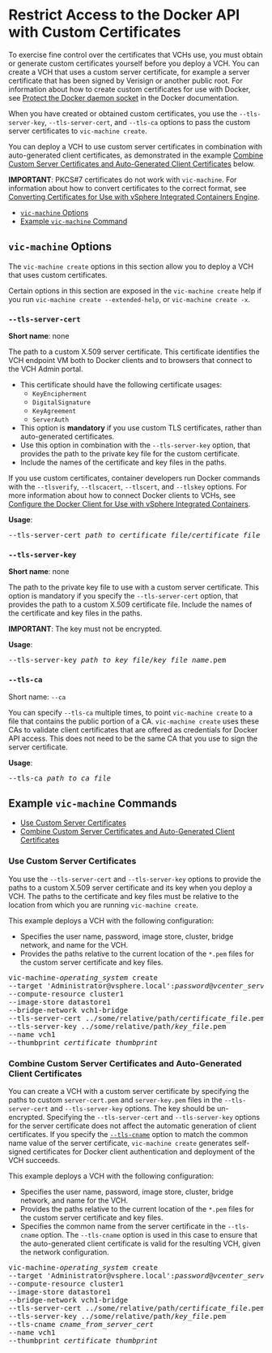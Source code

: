 # Restrict Access to the Docker API with Custom Certificates <a id="restrict_custom"></a>

To exercise fine control over the certificates that VCHs use, you must obtain or generate custom certificates yourself before you deploy a VCH. You can create a VCH that uses a custom server certificate, for example  a server certificate that has been signed by Verisign or another public root. For information about how to create custom certificates for use with Docker, see [Protect the Docker daemon socket](https://docs.docker.com/engine/security/https/) in the Docker documentation. 

When you have created or obtained custom certificates, you use the `--tls-server-key`, `--tls-server-cert`, and `--tls-ca` options to pass the custom server certificates to `vic-machine create`.

You can deploy a VCH to use custom server certificates in combination with auto-generated client certificates, as demonstrated in the example [Combine Custom Server Certificates and Auto-Generated Client Certificates](#certcombo) below.

**IMPORTANT**: PKCS#7 certificates do not work with `vic-machine`. For information about how to convert certificates to the correct format, see [Converting Certificates for Use with vSphere Integrated Containers Engine](vic_cert_reference.md#convertcerts). 

- [`vic-machine` Options](#options)
- [Example `vic-machine` Command](#examples)

## `vic-machine` Options <a id="options"></a>

The `vic-machine create` options in this section allow you to deploy a VCH that uses custom certificates.

Certain options in this section are exposed in the `vic-machine create` help if you run `vic-machine create --extended-help`, or `vic-machine create -x`.

### `--tls-server-cert` <a id="cert"></a>

**Short name**: none

The path to a custom X.509 server certificate. This certificate identifies the VCH endpoint VM both to Docker clients and to browsers that connect to the VCH Admin portal.

- This certificate should have the following certificate usages:
  - `KeyEncipherment`
  - `DigitalSignature`
  - `KeyAgreement`
  - `ServerAuth`
- This option is **mandatory** if you use custom TLS certificates, rather than auto-generated certificates.
- Use this option in combination with the `--tls-server-key` option, that provides the path to the private key file for the custom certificate.
- Include the names of the certificate and key files in the paths.

If you use custom certificates, container developers run Docker commands with the `--tlsverify`, `--tlscacert`, `--tlscert`, and `--tlskey` options. For more information about how to connect Docker clients to VCHs, see [Configure the Docker Client for Use with vSphere Integrated Containers](../vic_app_dev/configure_docker_client.md). 

**Usage**:

<pre>--tls-server-cert <i>path_to_certificate_file</i>/<i>certificate_file_name</i>.pem</pre> 

### `--tls-server-key` <a id="key"></a>

**Short name**: none

The path to the private key file to use with a custom server certificate. This option is mandatory if you specify the `--tls-server-cert` option, that provides the path to a custom X.509 certificate file. Include the names of the certificate and key files in the paths. 

**IMPORTANT**: The key must not be encrypted.

**Usage**:
<pre>--tls-server-key <i>path_to_key_file</i>/<i>key_file_name</i>.pem
</pre> 

### `--tls-ca` <a id="tls-ca"></a>

Short name: `--ca`

You can specify `--tls-ca` multiple times, to point `vic-machine create` to a file that contains the public portion of a CA. `vic-machine create` uses these CAs to validate client certificates that are offered as credentials for Docker API access. This does not need to be the same CA that you use to sign the server certificate.

**Usage**:

<pre>--tls-ca <i>path_to_ca_file</i></pre>

## Example `vic-machine` Commands <a id="examples"></a>

- [Use Custom Server Certificates](#usecustom)
- [Combine Custom Server Certificates and Auto-Generated Client Certificates](#certcombo)

### Use Custom Server Certificates <a id="usecustom"></a>

You use the `--tls-server-cert` and `--tls-server-key` options to provide the paths to a custom X.509 server certificate and its key when you deploy a VCH. The paths to the certificate and key files must be relative to the location from which you are running `vic-machine create`.

This example deploys a VCH with the following configuration:

- Specifies the user name, password, image store, cluster, bridge network, and name for the VCH.
- Provides the paths relative to the current location of the `*.pem` files for the custom server certificate and key files.

<pre>vic-machine-<i>operating_system</i> create
--target 'Administrator@vsphere.local':<i>password</i>@<i>vcenter_server_address</i>/dc1
--compute-resource cluster1
--image-store datastore1
--bridge-network vch1-bridge
--tls-server-cert ../some/relative/path/<i>certificate_file</i>.pem
--tls-server-key ../some/relative/path/<i>key_file</i>.pem
--name vch1
--thumbprint <i>certificate_thumbprint</i>
</pre>


### Combine Custom Server Certificates and Auto-Generated Client Certificates <a id="certcombo"></a>

You can create a VCH with a custom server certificate by specifying the paths to custom `server-cert.pem` and `server-key.pem` files in the `--tls-server-cert` and `--tls-server-key` options. The key should be un-encrypted. Specifying the `--tls-server-cert` and `--tls-server-key` options for the server certificate does not affect the automatic generation of client certificates. If you specify the [`--tls-cname`](tls_auto_certs.md#tls-cname) option to match the common name value of the server certificate, `vic-machine create` generates self-signed certificates for Docker client authentication and deployment of the VCH succeeds.

This example deploys a VCH with the following configuration:

- Specifies the user name, password, image store, cluster, bridge network, and name for the VCH.
- Provides the paths relative to the current location of the `*.pem` files for the custom server certificate and key files.
- Specifies the common name from the server certificate in the `--tls-cname` option. The `--tls-cname` option is used in this case to ensure that the auto-generated client certificate is valid for the resulting VCH, given the network configuration.

<pre>vic-machine-<i>operating_system</i> create
--target 'Administrator@vsphere.local':<i>password</i>@<i>vcenter_server_address</i>/dc1
--compute-resource cluster1
--image-store datastore1
--bridge-network vch1-bridge
--tls-server-cert ../some/relative/path/<i>certificate_file</i>.pem
--tls-server-key ../some/relative/path/<i>key_file</i>.pem
--tls-cname <i>cname_from_server_cert</i>
--name vch1
--thumbprint <i>certificate_thumbprint</i>
</pre>